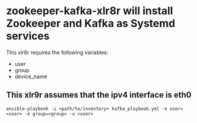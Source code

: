 # zookeeper-kafka-xlr8r will install Zookeeper and Kafka as Systemd services

This xlr8r requires the following variables:
  - user
  - group
  - device_name
  
## This xlr9r assumes that the ipv4 interface is eth0

`ansible-playbook -i <path/to/inventory> kafka_playbook.yml -e user=<user> -e group=<group> -u <user>`
